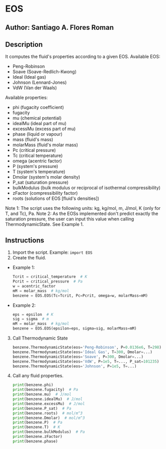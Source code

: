 # EOS
## Author: Santiago A. Flores Roman

## Description
It computes the fluid's properties according to a given EOS.
Available EOS:
- Peng-Robinson
- Soave (Soave-Redlich-Kwong)
- Ideal (Ideal gas)
- Johnson (Lennard-Jones)
- VdW (Van der Waals)

Available properties:
- phi (fugacity coefficient)
- fugacity
- mu (chemical potential)
- idealMu (ideal part of mu)
- excessMu (excess part of mu)
- phase (liquid or vapour)
- mass (fluid's mass)
- molarMass (fluid's molar mass)
- Pc (critical pressure)
- Tc (critical temperature)
- omega (acentric factor)
- P (system's pressure)
- T (system's temperature)
- Dmolar (system's molar density)
- P_sat (saturation pressure)
- bulkModulus (bulk modulus or reciprocal of isothermal compressibility)
- zFactor (compressibility factor)
- roots (solutions of EOS [fluid's densities])

Note 1: The script uses the following units: kg, kg/mol, m, J/mol, K (only for T, and Tc), Pa.
Note 2: As the EOSs implemented don't predict exactly the saturation pressure, the user can input this value when calling ThermodynamicState. See Example 1.

## Instructions
1. Import the script.
   Example: ```import EOS```
2. Create the fluid.
-  Example 1:
   ```python
   Tcrit = critical_temperature  # K
   Pcrit = critical_pressure  # Pa
   w = acentric_factor
   mM = molar_mass  # kg/mol
   benzene = EOS.EOS(Tc=Tcrit, Pc=Pcrit, omega=w, molarMass=mM)
   ```
-  Example 2:
    ```python
    eps = epsilon  # K
    sig = sigma  # m
    mM = molar_mass  # kg/mol
    benzene = EOS.EOS(epsilon=eps, sigma=sig, molarMass=mM)
    ```
3.  Call Thermodynamic State
    ```python
    benzene.ThermodynamicState(eos='Peng-Robinson', P=0.0136e6, T=298)
    benzene.ThermodynamicState(eos='Ideal Gas', T=300, Dmolar=...)
    benzene.ThermodynamicState(eos='Soave', P=300, Dmolar=...)
    benzene.ThermodynamicState(eos='VdW', P=1e5, T=..., P_sat=101235)
    benzene.ThermodynamicState(eos='Johnson', P=1e5, T=...)
    ```
4. Call any fluid properties.
    ```python
    print(benzene.phi)
    print(benzene.fugacity)  # Pa
    print(benzene.mu)  # J/mol
    print(benzene.idealMu)  # J/mol
    print(benzene.excessMu)  # J/mol
    print(benzene.P_sat)  # Pa
    print(benzene.roots)  # mol/m^3
    print(benzene.Dmolar)  # mol/m^3
    print(benzene.P)  # Pa
    print(benzene.T)  # K
    print(benzene.bulkModulus)  # Pa
    print(benzene.zFactor)
    print(benzene.phase)
    ```
